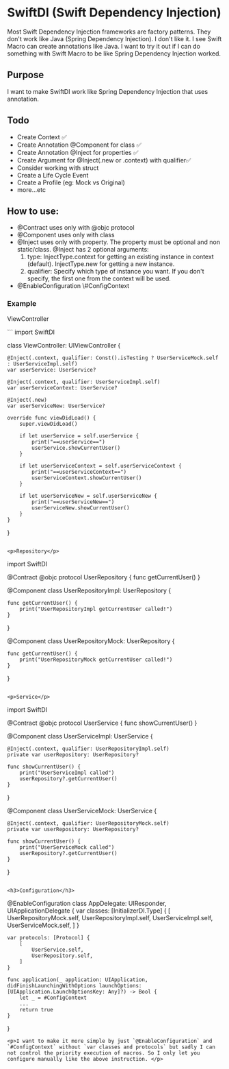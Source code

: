 <h1>SwiftDI (Swift Dependency Injection)</h1>

Most Swift Dependency Injection frameworks are factory patterns. They don't work like Java (Spring Dependency Injection). I don't like it. I see Swift Macro can create annotations like Java. 
I want to try it out if I can do something with Swift Macro to be like Spring Dependency Injection worked.

<h2>Purpose</h2>
I want to make SwiftDI work like Spring Dependency Injection that uses annotation.

<h2>Todo</h2>
<ul>
    <li>Create Context ✅</li>
    <li>Create Annotation @Component for class ✅</li>
    <li>Create Annotation @Inject for properties ✅</li>
    <li>Create Argument for @Inject(.new or .context) with qualifier✅</li>
    <li>Consider working with struct</li>
    <li>Create a Life Cycle Event</li>
    <li>Create a Profile (eg: Mock vs Original)</li>
    <li>more...etc</li>
</ul>

<h2>How to use:</h2>
<ul>
    <li>@Contract uses only with @objc protocol </li>
    <li>@Component uses only with class</li>
    <li>
        @Inject uses only with property. The property must be optional and non static/class. @Inject has 2 optional arguments:
        <ol>
            <li>
            type: InjectType.context for getting an existing instance in context (default). InjectType.new for getting a new instance. 
            </li>
            <li>
            qualifier: Specify which type of instance you want. If you don't specify, the first one from the context will be used.  
            </li>
        </ol>
    </li>
    <li>
    @EnableConfiguration
    \#ConfigContext
    </li>
</ul>
<h3>Example</h3>


<p>ViewController</p>
```
import SwiftDI

class ViewController: UIViewController {
    
    @Inject(.context, qualifier: Const().isTesting ? UserServiceMock.self : UserServiceImpl.self)
    var userService: UserService?
    
    @Inject(.context, qualifier: UserServiceImpl.self)
    var userServiceContext: UserService?
    
    @Inject(.new)
    var userServiceNew: UserService?

    override func viewDidLoad() {
        super.viewDidLoad()
        
        if let userService = self.userService {
            print("==userService==")
            userService.showCurrentUser()
        }
        
        if let userServiceContext = self.userServiceContext {
            print("==userServiceContext==")
            userServiceContext.showCurrentUser()
        }
        
        if let userServiceNew = self.userServiceNew {
            print("==userServiceNew==")
            userServiceNew.showCurrentUser()
        }
    }
}
```

<p>Repository</p>
```
import SwiftDI

@Contract
@objc protocol UserRepository {
    func getCurrentUser()
}

@Component
class UserRepositoryImpl: UserRepository {
    
    func getCurrentUser() {
        print("UserRepositoryImpl getCurrentUser called!")
    }
}

@Component
class UserRepositoryMock: UserRepository {
    
    func getCurrentUser() {
        print("UserRepositoryMock getCurrentUser called!")
    }
}
```

<p>Service</p>
```
import SwiftDI

@Contract
@objc protocol UserService {
    func showCurrentUser()
}

@Component
class UserServiceImpl: UserService {
    
    @Inject(.context, qualifier: UserRepositoryImpl.self)
    private var userRepository: UserRepository?
    
    func showCurrentUser() {
        print("UserServiceImpl called")
        userRepository?.getCurrentUser()
    }
}

@Component
class UserServiceMock: UserService {
    
    @Inject(.context, qualifier: UserRepositoryMock.self)
    private var userRepository: UserRepository?
    
    func showCurrentUser() {
        print("UserServiceMock called")
        userRepository?.getCurrentUser()
    }
}
```

<h3>Configuration</h3>
```
@EnableConfiguration
class AppDelegate: UIResponder, UIApplicationDelegate {
    var classes: [InitializerDI.Type] {
        [
            UserRepositoryMock.self,
            UserRepositoryImpl.self,
            UserServiceImpl.self,
            UserServiceMock.self,
        ]
    }
    
    var protocols: [Protocol] {
        [
            UserService.self,
            UserRepository.self,
        ]
    }
    
    func application(_ application: UIApplication, didFinishLaunchingWithOptions launchOptions: [UIApplication.LaunchOptionsKey: Any]?) -> Bool {
        let _ = #ConfigContext
        ...
        return true
    }

}
```
<p>I want to make it more simple by just `@EnableConfiguration` and `#ConfigContext` without `var classes and protocols` but sadly I can not control the priority execution of macros. So I only let you configure manually like the above instruction. </p>
